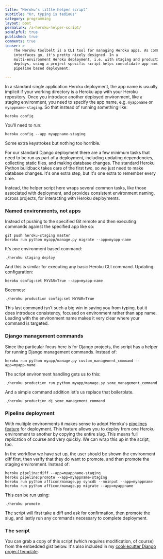 ```yaml
---
title: "Heroku's little helper script"
subtitle: "Or, typing is tedious"
category: programming
layout: post
permalink: /a-heroku-helper-script/
soHelpful: true
published: true
comments: true
teaser: >
    The Heroku toolbelt is a CLI tool for managing Heroku apps. As command line
    interfaces go, it's pretty nicely designed. In a
    multi-environment Heroku deployment, i.e. with staging and production
    deploys, using a project specific script helps consolidate app naming and
    pipeline based deployment.

---
```


In a standard single application Heroku deployment, the app name is usually implicit if your
working directory is a Heroku app with your Heroku repository. Once you
introduce another deployed environment, like a staging environment, you need to
specify the app name, e.g. `myappname` or `myappname-staging`. So that instead
of running something like:

    heroku config

You'll need to run:

    heroku config --app myappname-staging

Some extra keystrokes but nothing too horrible.

For our standard Django deployment there are a few minimum tasks that need to
be run as part of a deployment, including updating dependencies, collecting
static files, and making database changes. The standard Heroku Python buildback
takes care of the first two, so we just need to make database changes. It's one
extra step, but it's one extra to remember every time.

Instead, the helper script here wraps several common tasks, like those
associated with deployment, and provides consistent environment naming, across
projects, for interacting with Heroku deployments.

### Named environments, not apps

Instead of pushing to the specified Git remote and then executing commands
against the specified app like so:

    git push heroku-staging master
    heroku run python myapp/manage.py migrate --app=myapp-name

It's one environment based command:

    ./heroku staging deploy

And this is similar for executing any basic Heroku CLI command. Updating
configuration:

    heroku config:set MYVAR=True --app=myapp-name

Becomes:

    ./heroku production config:set MYVAR=True

This last command isn't such a big win in saving you from typing, but it does
introduce consistency, focused on environment rather than app name. Leading
with the environment name makes it very clear where your command is targeted.

### Django management commands

Since the particular focus here is for Django projects, the script has a helper
for running Django management commands. Instead of:

    heroku run python myapp/manage.py custom_management_command --app=myapp-name

The script environment handling gets us to this:

    ./heroku production run python myapp/manage.py some_management_command

And a simple command addition let's us replace that boilerplate.

    ./heroku production dj some_management_command

### Pipeline deployment

With multiple environments it makes sense to adopt Heroku's [pipelines
feature](https://devcenter.heroku.com/articles/labs-pipelines) for deployment.
This feature allows you to deploy from one Heroku environment to another by
copying the entire slug. This means full replication of course and very
quickly. We can wrap this up in the script, too.

In the workflow we have set up, the user should be shown the environment diff
first, then verify that they do want to promote, and then promote the staging
environment. Instead of:

    heroku pipeline:diff --app=myappname-staging
    heroku pipeline:promote --app=myappname-staging
    heroku run python afficon/manage.py syncdb --noinput --app=myappname
    heroku run python afficon/manage.py migrate --app=myappname

This can be run using:

    ./heroku promote

The script will first take a diff and ask for confirmation, then promote the
slug, and lastly run any commands necessary to complete deployment.

### The script

You can grab a copy of this script (which requires modification, of course)
from the embedded gist below. It's also included in my [cookiecutter Django
project template](https://github.com/bennylope/cookiecutter-django).

<script
src="https://gist.github.com/bennylope/42993351581b248a364b.js">&nbsp;</script>
